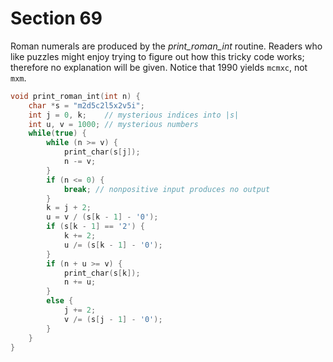# Section 69

Roman numerals are produced by the *print_roman_int* routine.
Readers who like puzzles might enjoy trying to figure out how this tricky code works;
therefore no explanation will be given.
Notice that 1990 yields `mcmxc`, not `mxm`.

```c io/basic_printing.c
void print_roman_int(int n) {
    char *s = "m2d5c2l5x2v5i";
    int j = 0, k;    // mysterious indices into |s|
    int u, v = 1000; // mysterious numbers
    while(true) {
        while (n >= v) {
            print_char(s[j]);
            n -= v;
        }
        if (n <= 0) {
            break; // nonpositive input produces no output
        }
        k = j + 2;
        u = v / (s[k - 1] - '0');
        if (s[k - 1] == '2') {
            k += 2;
            u /= (s[k - 1] - '0');
        }
        if (n + u >= v) {
            print_char(s[k]);
            n += u;
        }
        else {
            j += 2;
            v /= (s[j - 1] - '0');
        }
    }
}
```
